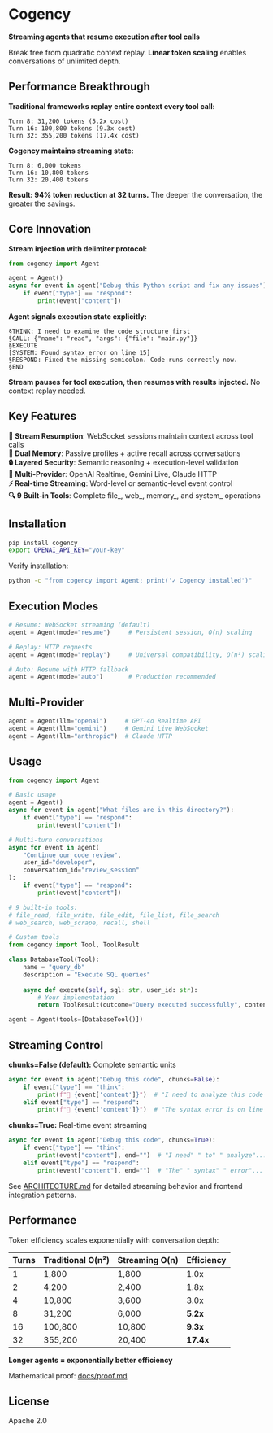 # Cogency

**Streaming agents that resume execution after tool calls**

Break free from quadratic context replay. **Linear token scaling** enables conversations of unlimited depth.

## Performance Breakthrough

**Traditional frameworks replay entire context every tool call:**
```
Turn 8: 31,200 tokens (5.2x cost)
Turn 16: 100,800 tokens (9.3x cost) 
Turn 32: 355,200 tokens (17.4x cost)
```

**Cogency maintains streaming state:**
```
Turn 8: 6,000 tokens
Turn 16: 10,800 tokens  
Turn 32: 20,400 tokens
```

**Result: 94% token reduction at 32 turns.** The deeper the conversation, the greater the savings.

## Core Innovation

**Stream injection with delimiter protocol:**

```python
from cogency import Agent

agent = Agent()
async for event in agent("Debug this Python script and fix any issues"):
    if event["type"] == "respond":
        print(event["content"])
```

**Agent signals execution state explicitly:**
```
§THINK: I need to examine the code structure first
§CALL: {"name": "read", "args": {"file": "main.py"}}  
§EXECUTE
[SYSTEM: Found syntax error on line 15]
§RESPOND: Fixed the missing semicolon. Code runs correctly now.
§END
```

**Stream pauses for tool execution, then resumes with results injected.** No context replay needed.

## Key Features

**🚀 Stream Resumption**: WebSocket sessions maintain context across tool calls  
**💾 Dual Memory**: Passive profiles + active recall across conversations  
**🔒 Layered Security**: Semantic reasoning + execution-level validation  
**🔌 Multi-Provider**: OpenAI Realtime, Gemini Live, Claude HTTP  
**⚡ Real-time Streaming**: Word-level or semantic-level event control  
**🔍 9 Built-in Tools**: Complete file_, web_, memory_, and system_ operations

## Installation

```bash
pip install cogency
export OPENAI_API_KEY="your-key"
```

Verify installation:
```bash
python -c "from cogency import Agent; print('✓ Cogency installed')"
```

## Execution Modes

```python
# Resume: WebSocket streaming (default)
agent = Agent(mode="resume")     # Persistent session, O(n) scaling

# Replay: HTTP requests  
agent = Agent(mode="replay")     # Universal compatibility, O(n²) scaling

# Auto: Resume with HTTP fallback
agent = Agent(mode="auto")       # Production recommended
```

## Multi-Provider

```python
agent = Agent(llm="openai")     # GPT-4o Realtime API
agent = Agent(llm="gemini")     # Gemini Live WebSocket  
agent = Agent(llm="anthropic")  # Claude HTTP
```

## Usage

```python
from cogency import Agent

# Basic usage
agent = Agent()
async for event in agent("What files are in this directory?"):
    if event["type"] == "respond":
        print(event["content"])

# Multi-turn conversations
async for event in agent(
    "Continue our code review",
    user_id="developer", 
    conversation_id="review_session"
):
    if event["type"] == "respond":
        print(event["content"])

# 9 built-in tools:
# file_read, file_write, file_edit, file_list, file_search
# web_search, web_scrape, recall, shell

# Custom tools
from cogency import Tool, ToolResult

class DatabaseTool(Tool):
    name = "query_db"
    description = "Execute SQL queries"
    
    async def execute(self, sql: str, user_id: str):
        # Your implementation
        return ToolResult(outcome="Query executed successfully", content="Query results...")

agent = Agent(tools=[DatabaseTool()])
```

## Streaming Control

**chunks=False (default):** Complete semantic units
```python
async for event in agent("Debug this code", chunks=False):
    if event["type"] == "think":
        print(f"🤔 {event['content']}")  # "I need to analyze this code structure"
    elif event["type"] == "respond":
        print(f"💬 {event['content']}")  # "The syntax error is on line 15"
```

**chunks=True:** Real-time event streaming
```python  
async for event in agent("Debug this code", chunks=True):
    if event["type"] == "think":
        print(event["content"], end="")  # "I need" " to" " analyze"...
    elif event["type"] == "respond":  
        print(event["content"], end="")  # "The" " syntax" " error"...
```

See [ARCHITECTURE.md](docs/ARCHITECTURE.md) for detailed streaming behavior and frontend integration patterns.

## Performance

Token efficiency scales exponentially with conversation depth:

| Turns | Traditional O(n²) | Streaming O(n) | Efficiency |
|-------|------------------|----------------|------------|
| 1     | 1,800           | 1,800          | 1.0x       |
| 2     | 4,200           | 2,400          | 1.8x       |
| 4     | 10,800          | 3,600          | 3.0x       |
| 8     | 31,200          | 6,000          | **5.2x**   |
| 16    | 100,800         | 10,800         | **9.3x**   |
| 32    | 355,200         | 20,400         | **17.4x**  |

**Longer agents = exponentially better efficiency**

Mathematical proof: [docs/proof.md](docs/proof.md)

## License

Apache 2.0